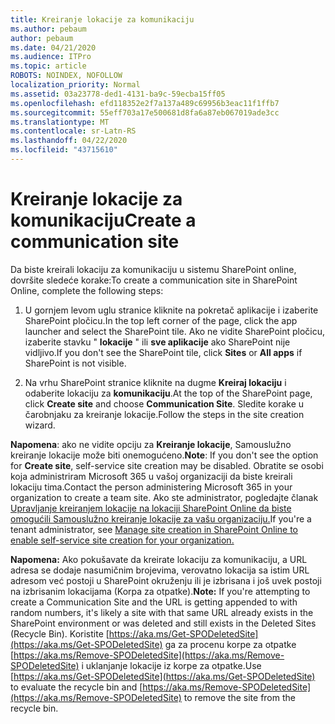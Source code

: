 ```yaml
---
title: Kreiranje lokacije za komunikaciju
ms.author: pebaum
author: pebaum
ms.date: 04/21/2020
ms.audience: ITPro
ms.topic: article
ROBOTS: NOINDEX, NOFOLLOW
localization_priority: Normal
ms.assetid: 03a23778-ded1-4131-ba9c-59ecba15ff05
ms.openlocfilehash: efd118352e2f7a137a489c69956b3eac11f1ffb7
ms.sourcegitcommit: 55eff703a17e500681d8fa6a87eb067019ade3cc
ms.translationtype: MT
ms.contentlocale: sr-Latn-RS
ms.lasthandoff: 04/22/2020
ms.locfileid: "43715610"
---
```

# <a name="create-a-communication-site"></a><span data-ttu-id="c5dae-102">Kreiranje lokacije za komunikaciju</span><span class="sxs-lookup"><span data-stu-id="c5dae-102">Create a communication site</span></span>

<span data-ttu-id="c5dae-103">Da biste kreirali lokaciju za komunikaciju u sistemu SharePoint online, dovršite sledeće korake:</span><span class="sxs-lookup"><span data-stu-id="c5dae-103">To create a communication site in SharePoint Online, complete the following steps:</span></span> 
  
1. <span data-ttu-id="c5dae-104">U gornjem levom uglu stranice kliknite na pokretač aplikacije i izaberite SharePoint pločicu.</span><span class="sxs-lookup"><span data-stu-id="c5dae-104">In the top left corner of the page, click the app launcher and select the SharePoint tile.</span></span> <span data-ttu-id="c5dae-105">Ako ne vidite SharePoint pločicu, izaberite stavku " **lokacije** " ili **sve aplikacije** ako SharePoint nije vidljivo.</span><span class="sxs-lookup"><span data-stu-id="c5dae-105">If you don't see the SharePoint tile, click **Sites** or **All apps** if SharePoint is not visible.</span></span> 
    
2. <span data-ttu-id="c5dae-106">Na vrhu SharePoint stranice kliknite na dugme **Kreiraj lokaciju** i odaberite lokaciju za **komunikaciju**.</span><span class="sxs-lookup"><span data-stu-id="c5dae-106">At the top of the SharePoint page, click **Create site** and choose **Communication Site**.</span></span> <span data-ttu-id="c5dae-107">Sledite korake u čarobnjaku za kreiranje lokacije.</span><span class="sxs-lookup"><span data-stu-id="c5dae-107">Follow the steps in the site creation wizard.</span></span> 
    
 <span data-ttu-id="c5dae-108">**Napomena**: ako ne vidite opciju za **Kreiranje lokacije**, Samouslužno kreiranje lokacije može biti onemogućeno.</span><span class="sxs-lookup"><span data-stu-id="c5dae-108">**Note**: If you don't see the option for **Create site**, self-service site creation may be disabled.</span></span> <span data-ttu-id="c5dae-109">Obratite se osobi koja administriram Microsoft 365 u vašoj organizaciji da biste kreirali lokaciju tima.</span><span class="sxs-lookup"><span data-stu-id="c5dae-109">Contact the person administering Microsoft 365 in your organization to create a team site.</span></span> <span data-ttu-id="c5dae-110">Ako ste administrator, pogledajte članak [Upravljanje kreiranjem lokacije na lokaciji SharePoint Online da biste omogućili Samouslužno kreiranje lokacije za vašu organizaciju.](https://go.microsoft.com/fwlink/?linkid=2018780)</span><span class="sxs-lookup"><span data-stu-id="c5dae-110">If you're a tenant administrator, see [Manage site creation in SharePoint Online to enable self-service site creation for your organization.](https://go.microsoft.com/fwlink/?linkid=2018780)</span></span>
  
 <span data-ttu-id="c5dae-111">**Napomena:** Ako pokušavate da kreirate lokaciju za komunikaciju, a URL adresa se dodaje nasumičnim brojevima, verovatno lokacija sa istim URL adresom već postoji u SharePoint okruženju ili je izbrisana i još uvek postoji na izbrisanim lokacijama (Korpa za otpatke).</span><span class="sxs-lookup"><span data-stu-id="c5dae-111">**Note:** If you're attempting to create a Communication Site and the URL is getting appended to with random numbers, it's likely a site with that same URL already exists in the SharePoint environment or was deleted and still exists in the Deleted Sites (Recycle Bin).</span></span> <span data-ttu-id="c5dae-112">Koristite [https://aka.ms/Get-SPODeletedSite](https://aka.ms/Get-SPODeletedSite) ga za procenu korpe za otpatke [https://aka.ms/Remove-SPODeletedSite](https://aka.ms/Remove-SPODeletedSite) i uklanjanje lokacije iz korpe za otpatke.</span><span class="sxs-lookup"><span data-stu-id="c5dae-112">Use [https://aka.ms/Get-SPODeletedSite](https://aka.ms/Get-SPODeletedSite) to evaluate the recycle bin and [https://aka.ms/Remove-SPODeletedSite](https://aka.ms/Remove-SPODeletedSite) to remove the site from the recycle bin.</span></span> 
  

